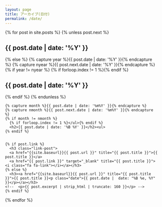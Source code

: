 ```yaml
---
layout: page
title: アーカイブ(日付)
permalink: /date/
---
```


<div id="index">
  {% for post in site.posts %}
    {% unless post.next %}
      <h2>{{ post.date | date: '%Y' }}</h2>
    {% else %}
      {% capture year %}{{ post.date | date: '%Y' }}{% endcapture %}
      {% capture nyear %}{{ post.next.date | date: '%Y' }}{% endcapture %}
      {% if year != nyear %}
        {% if forloop.index != 1 %}</ul>{% endif %}
        <h2>{{ post.date | date: '%Y' }}</h2>
      {% endif %}
    {% endunless %}

    {% capture month %}{{ post.date | date: '%m%Y' }}{% endcapture %}
    {% capture nmonth %}{{ post.next.date | date: '%m%Y' }}{% endcapture %}
    {% if month != nmonth %}
      {% if forloop.index != 1 %}</ul>{% endif %}
      <h2>{{ post.date | date: '%B %Y' }}</h2><ul>
    {% endif %}


    {% if post.link %}
      <h3 class="link-post">
      <a href="{{site.baseurl}}{{ post.url }}" title="{{ post.title }}">{{ post.title }}</a>
      <a href="{{ post.link }}" target="_blank" title="{{ post.title }}"><i class="fa fa-link"></i></a></h3>
    {% else %}
      <h3><a href="{{site.baseurl}}{{ post.url }}" title="{{ post.title }}">{{ post.title }}<p class="date">{{ post.date |  date: "%B %e, %Y" }}</p></a></h3>
    <!--  <p>{{ post.excerpt | strip_html | truncate: 160 }}</p> -->
    {% endif %}
  {% endfor %}
</div>
